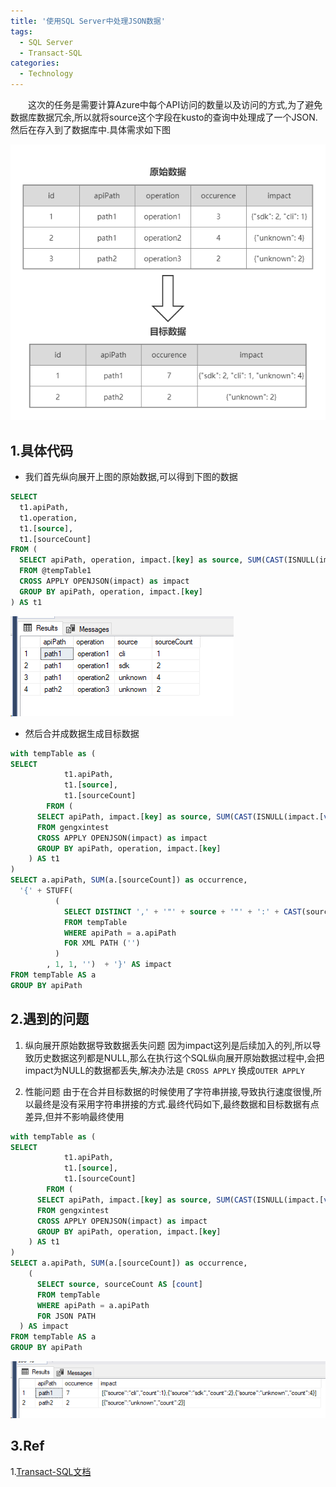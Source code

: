 ```yaml
---
title: '使用SQL Server中处理JSON数据'
tags:
  - SQL Server
  - Transact-SQL
categories:
  - Technology
---
```

&emsp;&emsp;这次的任务是需要计算Azure中每个API访问的数量以及访问的方式,为了避免数据库数据冗余,所以就将source这个字段在kusto的查询中处理成了一个JSON.然后在存入到了数据库中.具体需求如下图

![avatar](/assets/img/2021/02-27/02-27-1.png)

## 1.具体代码
- 我们首先纵向展开上图的原始数据,可以得到下图的数据
```sql
SELECT 
  t1.apiPath,
  t1.operation,
  t1.[source],
  t1.[sourceCount]
FROM (
  SELECT apiPath, operation, impact.[key] as source, SUM(CAST(ISNULL(impact.[value], 0) AS BIGINT)) AS sourceCount
  FROM @tempTable1
  CROSS APPLY OPENJSON(impact) as impact
  GROUP BY apiPath, operation, impact.[key]
) AS t1
```
![avatar](/assets/img/2021/02-27/02-27-2.png)

- 然后合并成数据生成目标数据
```sql
with tempTable as (
SELECT 
			t1.apiPath,
			t1.[source],
			t1.[sourceCount]
		FROM (
      SELECT apiPath, impact.[key] as source, SUM(CAST(ISNULL(impact.[value], 0) AS BIGINT)) AS sourceCount
      FROM gengxintest
      CROSS APPLY OPENJSON(impact) as impact
      GROUP BY apiPath, operation, impact.[key]
    ) AS t1
)
SELECT a.apiPath, SUM(a.[sourceCount]) as occurrence,
  '{' + STUFF(
          (
            SELECT DISTINCT ',' + '"' + source + '"' + ':' + CAST(sourceCount AS nvarchar)
            FROM tempTable
            WHERE apiPath = a.apiPath 
            FOR XML PATH ('')
          )
        , 1, 1, '')  + '}' AS impact
FROM tempTable AS a
GROUP BY apiPath
```

## 2.遇到的问题
1. 纵向展开原始数据导致数据丢失问题
因为impact这列是后续加入的列,所以导致历史数据这列都是NULL,那么在执行这个SQL纵向展开原始数据过程中,会把impact为NULL的数据都丢失,解决办法是
`CROSS APPLY` 换成`OUTER APPLY`

2. 性能问题
由于在合并目标数据的时候使用了字符串拼接,导致执行速度很慢,所以最终是没有采用字符串拼接的方式.最终代码如下,最终数据和目标数据有点差异,但并不影响最终使用

```sql
with tempTable as (
SELECT 
			t1.apiPath,
			t1.[source],
			t1.[sourceCount]
		FROM (
      SELECT apiPath, impact.[key] as source, SUM(CAST(ISNULL(impact.[value], 0) AS BIGINT)) AS sourceCount
      FROM gengxintest
      CROSS APPLY OPENJSON(impact) as impact
      GROUP BY apiPath, operation, impact.[key]
    ) AS t1
)
SELECT a.apiPath, SUM(a.[sourceCount]) as occurrence,
    (
      SELECT source, sourceCount AS [count]
      FROM tempTable
      WHERE apiPath = a.apiPath 
      FOR JSON PATH
  ) AS impact
FROM tempTable AS a
GROUP BY apiPath
```
![avatar](/assets/img/2021/02-27/02-27-3.png)

## 3.Ref
1.[Transact-SQL文档](https://docs.microsoft.com/en-us/sql/relational-databases/json/json-data-sql-server?view=sql-server-ver15)

